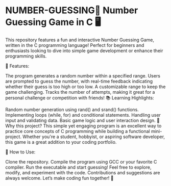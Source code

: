 # NUMBER-GUESSING🎯 Number Guessing Game in C 🖥️

This repository features a fun and interactive Number Guessing Game, written in the C programming language! Perfect for beginners and enthusiasts looking to dive into simple game development or enhance their programming skills.

📌 Features:

The program generates a random number within a specified range.
Users are prompted to guess the number, with real-time feedback indicating whether their guess is too high or too low.
A customizable range to keep the game challenging.
Tracks the number of attempts, making it great for a personal challenge or competition with friends!
📚 Learning Highlights:

Random number generation using rand() and srand() functions.
Implementing loops (while, for) and conditional statements.
Handling user input and validating data.
Basic game logic and user interaction design.
🚀 Why this project?
This simple yet engaging program is an excellent way to practice core concepts of C programming while building a functional mini-project. Whether you're a student, hobbyist, or aspiring software developer, this game is a great addition to your coding portfolio.

🔧 How to Use:

Clone the repository.
Compile the program using GCC or your favorite C compiler.
Run the executable and start guessing!
Feel free to explore, modify, and experiment with the code. Contributions and suggestions are always welcome. Let’s make coding fun together! 🌟
